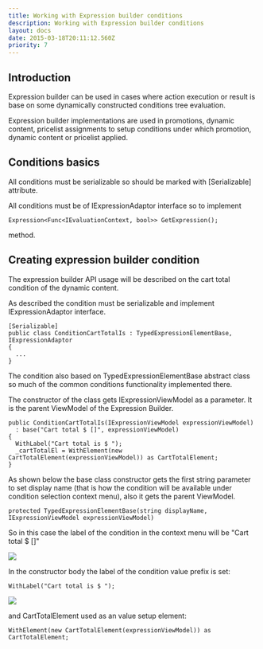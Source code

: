 ```yaml
---
title: Working with Expression builder conditions
description: Working with Expression builder conditions
layout: docs
date: 2015-03-18T20:11:12.560Z
priority: 7
---
```

## Introduction

Expression builder can be used in cases where action execution or result is base on some dynamically constructed conditions tree evaluation.

Expression builder implementations are used in promotions, dynamic content, pricelist assignments to setup conditions under which promotion, dynamic content or pricelist applied.

## Conditions basics

All conditions must be serializable so should be marked with [Serializable] attribute.

All conditions must be of IExpressionAdaptor interface so to implement

```
Expression<Func<IEvaluationContext, bool>> GetExpression();
```

method.

## Creating expression builder condition

The expression builder API usage will be described on the cart total condition of the dynamic content.

As described the condition must be serializable and implement IExpressionAdaptor interface.

```
[Serializable]
public class ConditionCartTotalIs : TypedExpressionElementBase, IExpressionAdaptor
{
  ...
}
```

The condition also based on TypedExpressionElementBase abstract class so much of the common conditions functionality implemented there.

The constructor of the class gets IExpressionViewModel as a parameter. It is the parent ViewModel of the Expression Builder.

```
public ConditionCartTotalIs(IExpressionViewModel expressionViewModel)
  : base("Cart total $ []", expressionViewModel)
{
  WithLabel("Cart total is $ ");
  _cartTotalEl = WithElement(new CartTotalElement(expressionViewModel)) as CartTotalElement;
}
```

As shown below the base class constructor gets the first string parameter to set display name (that is how the condition will be available under condition selection context menu), also it gets the parent ViewModel.

```
protected TypedExpressionElementBase(string displayName, IExpressionViewModel expressionViewModel)
```

So in this case the label of the condition in the context menu will be "Cart total $ []"

<img src="../../../../assets/images/image2013-10-7 17_31_6.png" />

In the constructor body the label of the condition value prefix is set:

```
WithLabel("Cart total is $ ");
```

<img src="../../../../assets/images/image2013-10-7 17_32_16.png" />

and CartTotalElement used as an value setup element:

```
WithElement(new CartTotalElement(expressionViewModel)) as CartTotalElement;
```
